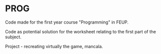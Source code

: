 # PROG
Code made for the first year course "Programming" in FEUP.

Code as potential solution for the worksheet relating to the first part of the subject.

Project - recreating virtually the game, mancala.
